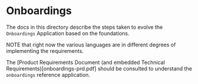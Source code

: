# Onboardings


The docs in this directory describe the steps taken to evolve the `Onboardings` Application
based on the foundations.

NOTE that right now the various languages are in different degrees of implementing the requirements.

The [Product Requirements Document (and embedded Technical Requirements)[onboardings-prd.pdf] should be consulted
to understand the `onboardings` reference application.
